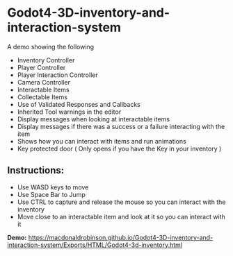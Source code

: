 # Godot4-3D-inventory-and-interaction-system

A demo showing the following
- Inventory Controller
- Player Controller
- Player Interaction Controller
- Camera Controller
- Interactable Items
- Collectable Items
- Use of Validated Responses and Callbacks
- Inherited Tool warnings in the editor
- Display messages when looking at interactable items
- Display messages if there was a success or a failure interacting with the item
- Shows how you can interact with items and run animations
- Key protected door ( Only opens if you have the Key in your inventory )

## Instructions:
- Use WASD keys to move
- Use Space Bar to Jump
- Use CTRL to capture and release the mouse so you can interact with the inventory
- Move close to an interactable item and look at it so you can interact with it

**Demo:** https://macdonaldrobinson.github.io/Godot4-3D-inventory-and-interaction-system/Exports/HTML/Godot4-3d-inventory.html
